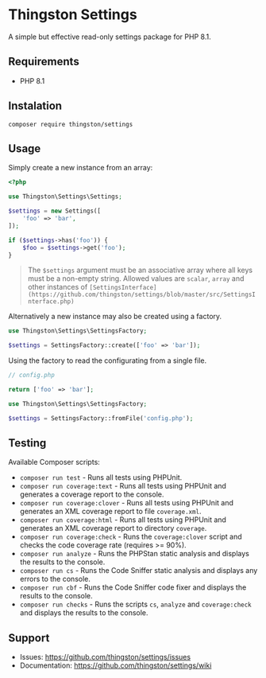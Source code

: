 # Thingston Settings

A simple but effective read-only settings package for PHP 8.1.

## Requirements

- PHP 8.1

## Instalation

`composer require thingston/settings`

## Usage

Simply create a new instance from an array:

```php
<?php

use Thingston\Settings\Settings;

$settings = new Settings([
    'foo' => 'bar',
]);

if ($settings->has('foo')) {
    $foo = $settings->get('foo');
}
```

> The `$settings` argument must be an associative array where all keys must be a non-empty string.
> Allowed values are `scalar`, `array` and other instances of `[SettingsInterface](https://github.com/thingston/settings/blob/master/src/SettingsInterface.php)`

Alternatively a new instance may also be created using a factory.

```php
use Thingston\Settings\SettingsFactory;

$settings = SettingsFactory::create(['foo' => 'bar']);
```

Using the factory to read the configurating from a single file.

```php
// config.php

return ['foo' => 'bar'];
```
```php
use Thingston\Settings\SettingsFactory;

$settings = SettingsFactory::fromFile('config.php');
```

## Testing

Available Composer scripts:

- `composer run test` - Runs all tests using PHPUnit.
- `composer run coverage:text` - Runs all tests using PHPUnit and generates a coverage report to the console.
- `composer run coverage:clover` - Runs all tests using PHPUnit and generates an XML coverage report to file `coverage.xml`.
- `composer run coverage:html` - Runs all tests using PHPUnit and generates an XML coverage report to directory `coverage`.
- `composer run coverage:check` - Runs the `coverage:clover` script and checks the code coverage rate (requires >= 90%).
- `composer run analyze` - Runs the PHPStan static analysis and displays the results to the console.
- `composer run cs` - Runs the Code Sniffer static analysis and displays any errors to the console.
- `composer run cbf` - Runs the Code Sniffer code fixer and displays the results to the console.
- `composer run checks` - Runs the scripts `cs`, `analyze` and `coverage:check` and displays the results to the console.

## Support

- Issues: https://github.com/thingston/settings/issues
- Documentation: https://github.com/thingston/settings/wiki